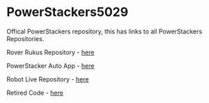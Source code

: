 # PowerStackers5029

Offical PowerStackers repository, this has links to all PowerStackers Repositories.

Rover Rukus Repository - [here](https://github.com/robotgenis/PowerStackers5029-RoverRuckus)

PowerStacker Auto App - [here](https://github.com/robotgenis/PowerStackersAuto)

Robot Live Repository - [here](https://github.com/robotgenis/PowerStackers5029-RobotLive)

Retired Code - [here](https://github.com/robotgenis/PowerStackers5029-Retired)
